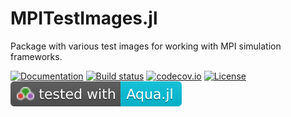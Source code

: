 # MPITestImages.jl

Package with various test images for working with MPI simulation frameworks.

[![Documentation](https://img.shields.io/badge/docs-latest-blue.svg)](https://magneticparticleimaging.github.io/MPITestImages.jl/dev/)
[![Build status](https://github.com/MagneticParticleImaging/MPITestImages.jl/workflows/CI/badge.svg)](https://github.com/MagneticParticleImaging/MPITestImages.jl/actions)
[![codecov.io](http://codecov.io/github/MagneticParticleImaging/MPITestImages.jl/coverage.svg?branch=main)](http://codecov.io/github/MagneticParticleImaging/MPITestImages.jl?branch=main)
[![License](https://img.shields.io/github/license/MagneticParticleImaging/MPITestImages.jl?color=green&style=flat)](https://github.com/MagneticParticleImaging/MPITestImages.jl/blob/main/LICENSE)
[![Aqua QA](https://raw.githubusercontent.com/JuliaTesting/Aqua.jl/master/badge.svg)](https://github.com/JuliaTesting/Aqua.jl)